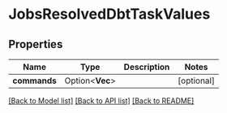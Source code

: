 # JobsResolvedDbtTaskValues

## Properties

Name | Type | Description | Notes
------------ | ------------- | ------------- | -------------
**commands** | Option<**Vec<String>**> |  | [optional]

[[Back to Model list]](../README.md#documentation-for-models) [[Back to API list]](../README.md#documentation-for-api-endpoints) [[Back to README]](../README.md)


